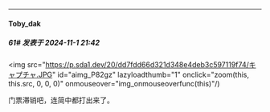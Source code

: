 ﻿
*****

####  Toby_dak  
##### 61#       发表于 2024-11-1 21:42

<img src="https://p.sda1.dev/20/dd7fdd66d321d348e4deb3c597119f74/キャプチャ.JPG" id="aimg_P82gz" lazyloadthumb="1" onclick="zoom(this, this.src, 0, 0, 0)" onmouseover="img_onmouseoverfunc(this)"/)

门票滞销吧，连简中都打出来了。

